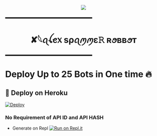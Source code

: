 


<p align="center">
  <img src="https://telegra.ph/file/47c2d4f4a5d89a0f49ee1.jpg">
</p>

▬▬▬▬▬▬▬▬▬▬▬▬▬▬▬▬▬▬▬▬
<h1 align="center">
  <b>✘𓆩ꪖꪶꫀ᥊ sρꪖꪑꪑε𝚁 ʀꪮʙʙꪮᴛ </b>
</h1>
▬▬▬▬▬▬▬▬▬▬▬▬▬▬▬▬▬▬▬▬

# Deploy Up to 25 Bots in One time 🔥 

## 🚀 Deploy on Heroku 
[![Deploy](https://www.herokucdn.com/deploy/button.svg)](https://heroku.com/deploy?template=https://github.com/TeAm-MenTal/CEREALKILLERS-SPAM-ROBOT)


### No Requirement of API ID and API HASH

   - Generate on Repl [![Run on Repl.it](https://repl.it/badge/github/MrRizoel/RiZoeLSpamBot)](https://replit.com/@TCeReaLkiller/CEREALKILLERS-SpAm-RoBoT)
